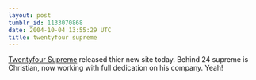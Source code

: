 ```yaml
---
layout: post
tumblr_id: 1133070868
date: 2004-10-04 13:55:29 UTC
title: twentyfour supreme
---
```


<a href="http://www.24supreme.com/" target="_blank">Twentyfour Supreme</a> released thier new site today. Behind 24 supreme is Christian, now working with full dedication on his company. Yeah!
